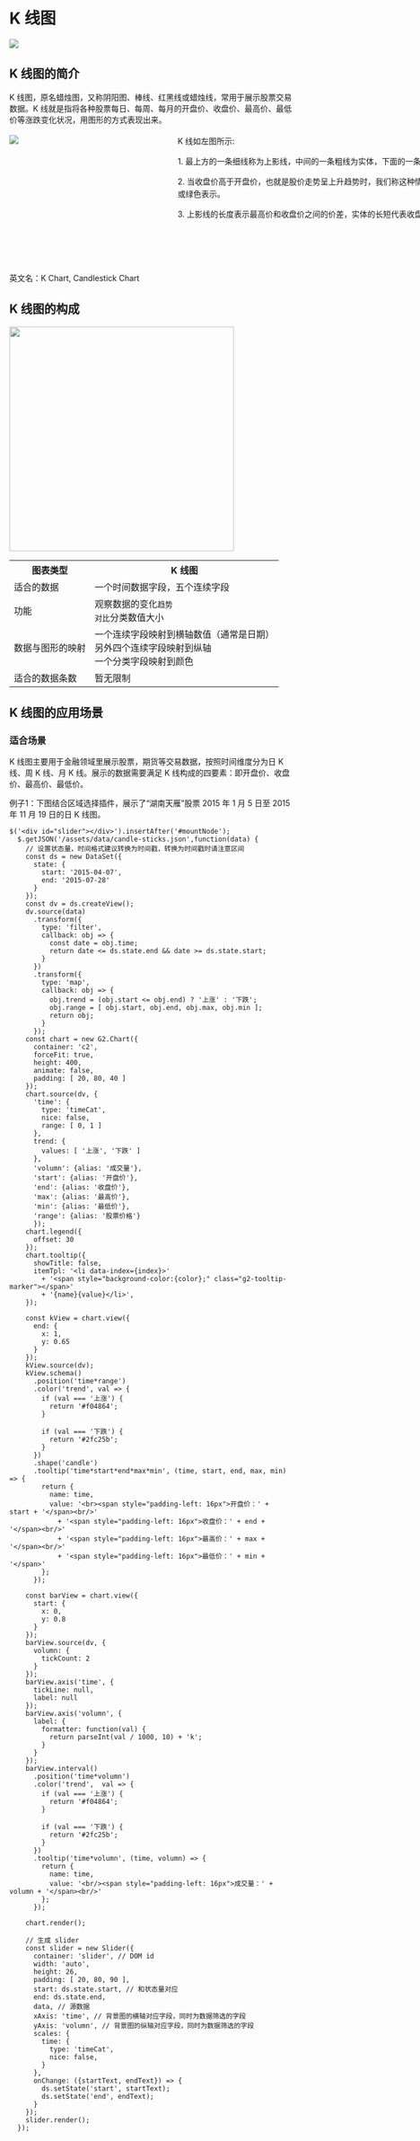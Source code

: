 <!--
title: K 线图
tags:
  - time
  - compare
  - trend
resource:
  jsFiles:
    - ${url.g2}
    - ${url.dataSet}
    - ${url.jquery}
    - http://unpkg.alipay.com/@antv/g2-plugin-slider@1.0.0-rc.1
-->

# K 线图

<img src="https://os.alipayobjects.com/rmsportal/UCqFUhWcZgDJsDH.png" />

## K 线图的简介

K 线图，原名蜡烛图，又称阴阳图、棒线、红黑线或蜡烛线，常用于展示股票交易数据。K 线就是指将各种股票每日、每周、每月的开盘价、收盘价、最高价、最低价等涨跌变化状况，用图形的方式表现出来。

<div style="width:920px;height:230px;padding-left: 300px;margin-top:18px;position:relative;line-height: 22px;">
  <img style="position:absolute;top: 0;left:0;" src="https://t.alipayobjects.com/images/T1FtFkXXXlXXXXXXXX.png" />
  <p>K 线如左图所示:</p>
  <p>1. 最上方的一条细线称为上影线，中间的一条粗线为实体，下面的一条细线为下影线。</p>
  <p>2. 当收盘价高于开盘价，也就是股价走势呈上升趋势时，我们称这种情况下的 K 线为阳线，中部的实体以空白或红色表示。反之称为阴线用黑色实体或绿色表示。</p>
  <p>3. 上影线的长度表示最高价和收盘价之间的价差，实体的长短代表收盘价与开盘价之间的价差，下影线的长度则代表开盘价和最低价之间的差距。</p>
</div>

<div style="clear: both;"></div>


英文名：K Chart, Candlestick Chart

## K 线图的构成

<img class="constitute-img" src="https://t.alipayobjects.com/images/T1cLlkXklXXXXXXXXX.png" width="400px" />

<table class="struct-table">
  <tr>
    <th>图表类型</th>
    <th>K 线图</th>
  </tr>
  <tr>
    <td>适合的数据</td>
    <td>一个时间数据字段，五个连续字段</td>
  </tr>
  <tr>
    <td>功能</td>
    <td>
      观察数据的变化<code>趋势</code></br>
      <code>对比</code>分类数值大小
    </td>
  </tr>
  <tr>
    <td>数据与图形的映射</td>
    <td>
      一个连续字段映射到横轴数值（通常是日期）</br>另外四个连续字段映射到纵轴</br>一个分类字段映射到颜色
    </td>
  </tr>
  <tr>
    <td>适合的数据条数</td>
    <td>暂无限制</td>
  </tr>
</table>

<div style="clear: both;"></div>

## K 线图的应用场景

### 适合场景

K 线图主要用于金融领域里展示股票，期货等交易数据，按照时间维度分为日 K 线、周 K 线、月 K 线。展示的数据需要满足 K 线构成的四要素：即开盘价、收盘价、最高价、最低价。

例子1：下图结合区域选择插件，展示了“湖南天雁”股票 2015 年 1 月 5 日至 2015 年 11 月 19 日的日 K 线图。

<div id="c2"></div>
<div id="slider"></div>

```js-
$('<div id="slider"></div>').insertAfter('#mountNode');
  $.getJSON('/assets/data/candle-sticks.json',function(data) {
    // 设置状态量，时间格式建议转换为时间戳，转换为时间戳时请注意区间
    const ds = new DataSet({
      state: {
        start: '2015-04-07',
        end: '2015-07-28'
      }
    });
    const dv = ds.createView();
    dv.source(data)
      .transform({
        type: 'filter',
        callback: obj => {
          const date = obj.time;
          return date <= ds.state.end && date >= ds.state.start;
        }
      })
      .transform({
        type: 'map',
        callback: obj => {
          obj.trend = (obj.start <= obj.end) ? '上涨' : '下跌';
          obj.range = [ obj.start, obj.end, obj.max, obj.min ];
          return obj;
        }
      });
    const chart = new G2.Chart({
      container: 'c2',
      forceFit: true,
      height: 400,
      animate: false,
      padding: [ 20, 80, 40 ]
    });
    chart.source(dv, {
      'time': {
        type: 'timeCat',
        nice: false,
        range: [ 0, 1 ]
      },
      trend: {
        values: [ '上涨', '下跌' ]
      },
      'volumn': {alias: '成交量'},
      'start': {alias: '开盘价'},
      'end': {alias: '收盘价'},
      'max': {alias: '最高价'},
      'min': {alias: '最低价'},
      'range': {alias: '股票价格'}
      });
    chart.legend({
      offset: 30
    });
    chart.tooltip({
      showTitle: false,
      itemTpl: '<li data-index={index}>'
        + '<span style="background-color:{color};" class="g2-tooltip-marker"></span>'
        + '{name}{value}</li>',
    });

    const kView = chart.view({
      end: {
        x: 1,
        y: 0.65
      }
    });
    kView.source(dv);
    kView.schema()
      .position('time*range')
      .color('trend', val => {
        if (val === '上涨') {
          return '#f04864';
        }

        if (val === '下跌') {
          return '#2fc25b';
        }
      })
      .shape('candle')
      .tooltip('time*start*end*max*min', (time, start, end, max, min) => {
        return {
          name: time,
          value: '<br><span style="padding-left: 16px">开盘价：' + start + '</span><br/>'
            + '<span style="padding-left: 16px">收盘价：' + end + '</span><br/>'
            + '<span style="padding-left: 16px">最高价：' + max + '</span><br/>'
            + '<span style="padding-left: 16px">最低价：' + min + '</span>'
        };
      });

    const barView = chart.view({
      start: {
        x: 0,
        y: 0.8
      }
    });
    barView.source(dv, {
      volumn: {
        tickCount: 2
      }
    });
    barView.axis('time', {
      tickLine: null,
      label: null
    });
    barView.axis('volumn', {
      label: {
        formatter: function(val) {
          return parseInt(val / 1000, 10) + 'k';
        }
      }
    });
    barView.interval()
      .position('time*volumn')
      .color('trend',  val => {
        if (val === '上涨') {
          return '#f04864';
        }

        if (val === '下跌') {
          return '#2fc25b';
        }
      })
      .tooltip('time*volumn', (time, volumn) => {
        return {
          name: time,
          value: '<br/><span style="padding-left: 16px">成交量：' + volumn + '</span><br/>'
        };
      });

    chart.render();

    // 生成 slider
    const slider = new Slider({
      container: 'slider', // DOM id
      width: 'auto',
      height: 26,
      padding: [ 20, 80, 90 ],
      start: ds.state.start, // 和状态量对应
      end: ds.state.end,
      data, // 源数据
      xAxis: 'time', // 背景图的横轴对应字段，同时为数据筛选的字段
      yAxis: 'volumn', // 背景图的纵轴对应字段，同时为数据筛选的字段
      scales: {
        time: {
          type: 'timeCat',
          nice: false,
        }
      },
      onChange: ({startText, endText}) => {
        ds.setState('start', startText);
        ds.setState('end', endText);
      }
    });
    slider.render();
  });
```
